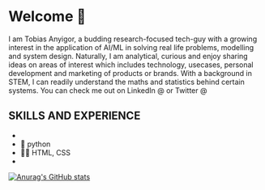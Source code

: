 # Welcome 👋

I am Tobias Anyigor, a budding research-focused tech-guy with a growing interest in the application of AI/ML in solving real life problems, modelling and system design.
Naturally, I am analytical, curious and enjoy sharing ideas on areas of interest which includes technology, usecases, personal development and marketing of products or brands. With a background in STEM, I can readily understand the maths and statistics behind certain systems. You can check me out on LinkedIn @            or Twitter @

## SKILLS AND EXPERIENCE
* 
* 🐍 python
* 🧑‍💻 HTML, CSS
* 

[![Anurag's GitHub stats](https://github-readme-stats.vercel.app/api?username=anyigortobias)](https://github.com/anuraghazra/github-readme-stats)
